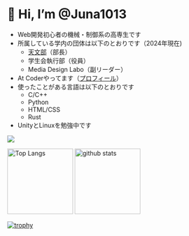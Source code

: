 # 👋 Hi, I’m @Juna1013

- Web開発初心者の機械・制御系の高専生です
- 所属している学内の団体は以下のとおりです（2024年現在)
  - [天文部](https://niticastronomy.myportfolio.com/)（部長）
  - 学生会執行部（役員）
  - Media Design Labo（副リーダー）
- At Coderやってます（[プロフィール](https://atcoder.jp/users/Jun1013)）
- 使ったことがある言語は以下のとおりです
  - C/C++
  - Python
  - HTML/CSS
  - Rust
- UnityとLinuxを勉強中です

<p align="left">
  <a href="https://skillicons.dev">
    <img src="https://skillicons.dev/icons?i=c,cpp,python,html,css,rust" />
  </a>
</p>

<p align="left"> 
  <img alt="Top Langs" height="150px" src="https://github-readme-stats.vercel.app/api/top-langs/?username=Juna1013&layout=compact&count_private=true&show_icons=true&theme=onedark" />
  <img alt="github stats" height="150px" src="https://github-readme-stats.vercel.app/api?username=Juna1013&count_private=true&show_icons=true&show_icons=true&theme=onedark" />
</p>

[![trophy](https://github-profile-trophy.vercel.app/?username=Juna1013&theme=onedark&column=7)](https://github.com/ryo-ma/github-profile-trophy)
<!---
Juna1013/Juna1013 is a ✨ special ✨ repository because its `README.md` (this file) appears on your GitHub profile.
You can click the Preview link to take a look at your changes.
--->
